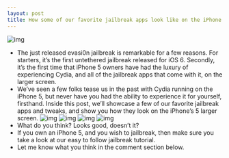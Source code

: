 ```yaml
---
layout: post
title: How some of our favorite jailbreak apps look like on the iPhone 5 [Video]
---
```

![img](http://media.idownloadblog.com/wp-content/uploads/2013/02/Cydia-iPhone-5.jpg)
* The just released evasi0n jailbreak is remarkable for a few reasons. For starters, it’s the first untethered jailbreak released for iOS 6. Secondly, it’s the first time that iPhone 5 owners have had the luxury of experiencing Cydia, and all of the jailbreak apps that come with it, on the larger screen.
* We’ve seen a few folks tease us in the past with Cydia running on the iPhone 5, but never have you had the ability to experience it for yourself, firsthand. Inside this post, we’ll showcase a few of our favorite jailbreak apps and tweaks, and show you how they look on the iPhone’s 5 larger screen.
![img](http://media.idownloadblog.com/wp-content/uploads/2013/02/iFile-iPhone-5.jpg)
![img](http://media.idownloadblog.com/wp-content/uploads/2013/02/IntelliScreen-X-iPhone-5.jpg)
![img](http://media.idownloadblog.com/wp-content/uploads/2013/02/Auxo-iPhone-5.jpg)
![img](http://media.idownloadblog.com/wp-content/uploads/2013/02/iPhone-5-Jailbreak-Apps.jpg)
* What do you think? Looks good, doesn’t it?
* If you own an iPhone 5, and you wish to jailbreak, then make sure you take a look at our easy to follow jailbreak tutorial.
* Let me know what you think in the comment section below.

